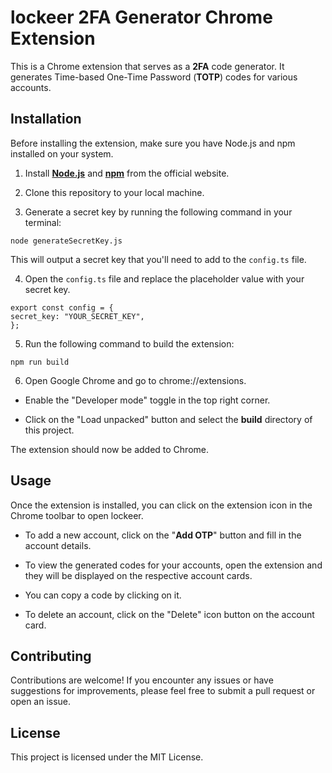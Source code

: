 # lockeer 2FA Generator Chrome Extension

This is a Chrome extension that serves as a **2FA** code generator. It generates Time-based One-Time Password (**TOTP**) codes for various accounts.


## Installation

Before installing the extension, make sure you have Node.js and npm installed on your system.

  

1. Install [**Node.js**](https://nodejs.org) and [**npm**](https://docs.npmjs.com/downloading-and-installing-node-js-and-npm) from the official website.

  

2. Clone this repository to your local machine.

  

3. Generate a secret key by running the following command in your terminal:

```
node generateSecretKey.js
```  

This will output a secret key that you'll need to add to the ```config.ts``` file.


4. Open the ```config.ts```  file and replace the placeholder value with your secret key.

```
export const config = {
secret_key: "YOUR_SECRET_KEY",
};
```
  

5. Run the following command to build the extension:

```
npm run build
```
  

6. Open Google Chrome and go to chrome://extensions.

- Enable the "Developer mode" toggle in the top right corner.

- Click on the "Load unpacked" button and select the **build** directory of this project.

The extension should now be added to Chrome.

  

## Usage

Once the extension is installed, you can click on the extension icon in the Chrome toolbar to open  lockeer.

- To add a new account, click on the "**Add OTP**" button and fill in the account details.

- To view the generated codes for your accounts, open the extension and they will be displayed on the respective account cards.

 - You can copy a code by clicking on it.

- To delete an account, click on the "Delete" icon button on the account card.
  

## Contributing

Contributions are welcome! If you encounter any issues or have suggestions for improvements, please feel free to submit a pull request or open an issue.


## License

This project is licensed under the MIT License.